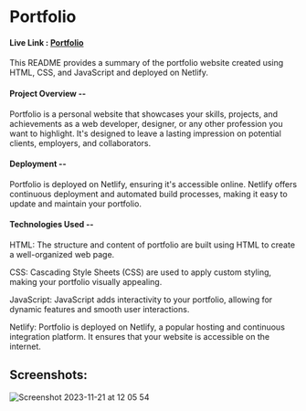 # Portfolio
#### Live Link : <a href="https://srikavyavasala.netlify.app/" target="_blank">Portfolio</a>
This README provides a summary of the portfolio website created using HTML, CSS, and JavaScript and deployed on Netlify.
#### Project Overview -- 
Portfolio is a personal website that showcases your skills, projects, and achievements as a web developer, designer, or any other profession you want to highlight. It's designed to leave a lasting impression on potential clients, employers, and collaborators.
#### Deployment -- 
Portfolio is deployed on Netlify, ensuring it's accessible online. Netlify offers continuous deployment and automated build processes, making it easy to update and maintain your portfolio.
#### Technologies Used -- 
HTML: The structure and content of portfolio are built using HTML to create a well-organized web page.

CSS: Cascading Style Sheets (CSS) are used to apply custom styling, making your portfolio visually appealing.

JavaScript: JavaScript adds interactivity to your portfolio, allowing for dynamic features and smooth user interactions.

Netlify: Portfolio is deployed on Netlify, a popular hosting and continuous integration platform. It ensures that your website is accessible on the internet.
## Screenshots:
![Screenshot 2023-11-21 at 12 05 54](https://github.com/srikavya26/Portfolio/assets/95865936/5c0a0f32-1e1d-45d2-95d5-c2d6325fcd53)
